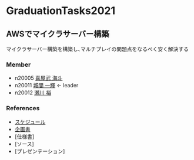 # GraduationTasks2021

## AWSでマイクラサーバー構築

マイクラサーバー構築を構築し､マルチプレイの問題点をなるべく安く解決する

### Member
- n20005 [喜屋武 海斗](https://github.com/n20005/AWSteam)
- n20011 [城間 一輝](https://github.com/n20011/AWSteam) <- leader
- n20012 [瀬川 裕](https://github.com/n20012/AWSteam)

### References

- [スケジュール](./docs/Schedule.md)
- [企画書](./docs/Proposal.md)
- [仕様書]
- [ソース]
- [プレゼンテーション]
